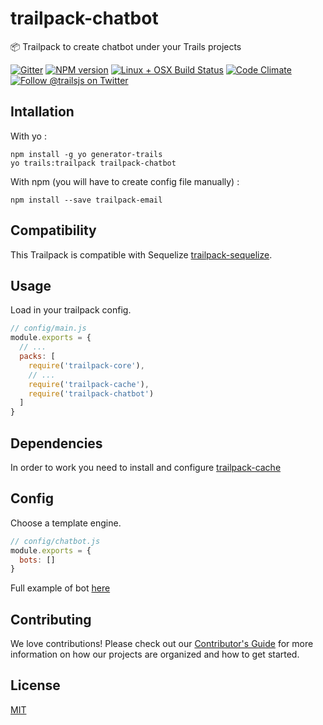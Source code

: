 # trailpack-chatbot
:package: Trailpack to create chatbot under your Trails projects

[![Gitter][gitter-image]][gitter-url]
[![NPM version][npm-image]][npm-url]
[![Linux + OSX Build Status][ci-image]][ci-url]
[![Code Climate][codeclimate-image]][codeclimate-url]
[![Follow @trailsjs on Twitter][twitter-image]][twitter-url]


## Intallation
With yo : 

```
npm install -g yo generator-trails
yo trails:trailpack trailpack-chatbot
```

With npm (you will have to create config file manually) :
 
`npm install --save trailpack-email`


## Compatibility

This Trailpack is compatible with Sequelize [trailpack-sequelize](https://github.com/trailsjs/trailpack-sequelize).

## Usage
Load in your trailpack config.

```js
// config/main.js
module.exports = {
  // ...
  packs: [
    require('trailpack-core'),
    // ...
    require('trailpack-cache'),
    require('trailpack-chatbot')
  ]
}
```

## Dependencies 
In order to work you need to install and configure [trailpack-cache](https://github.com/trailsjs/trailpack-cache)

## Config
Choose a template engine.

```js
// config/chatbot.js
module.exports = {
  bots: []
}
```

Full example of bot [here](https://github.com/trailsjs/trails/blob/master/test/dialogs/example.json)

## Contributing
We love contributions! Please check out our [Contributor's Guide](https://github.com/trailsjs/trails/blob/master/.github/CONTRIBUTING.md) for more
information on how our projects are organized and how to get started.

## License
[MIT](https://github.com/mylisabox/trailpack-chatbot/blob/master/LICENSE)

[npm-image]: https://img.shields.io/npm/v/trailpack-chatbot.svg?style=flat-square
[npm-url]: https://npmjs.org/package/trailpack-chatbot
[ci-image]: https://img.shields.io/travis/mylisabox/trailpack-chatbot.svg?style=flat-square&label=Linux%20/%20OSX
[ci-url]: https://travis-ci.org/mylisabox/trailpack-chatbot
[codeclimate-image]: https://img.shields.io/codeclimate/github/mylisabox/trailpack-chatbot.svg?style=flat-square
[codeclimate-url]: https://codeclimate.com/github/mylisabox/trailpack-chatbot
[gitter-image]: http://img.shields.io/badge/+%20GITTER-JOIN%20CHAT%20%E2%86%92-1DCE73.svg?style=flat-square
[gitter-url]: https://gitter.im/mylisabox/trails
[twitter-image]: https://img.shields.io/twitter/follow/trailsjs.svg?style=social
[twitter-url]: https://twitter.com/trailsjs

